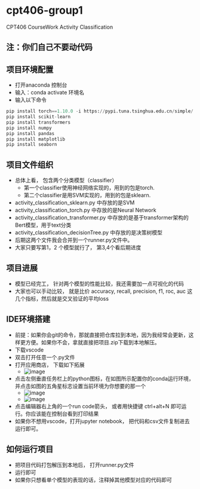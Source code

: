 # cpt406-group1
CPT406 CourseWork Activity Classification

## 注：你们自己不要动代码

## 项目环境配置
* 打开anaconda 控制台
* 输入：conda activate 环境名
* 输入以下命令
```python
pip install torch==1.10.0 -i https://pypi.tuna.tsinghua.edu.cn/simple/
pip install scikit-learn
pip install transformers
pip install numpy
pip install pandas
pip install matplotlib
pip install seaborn
```


## 项目文件组织
* 总体上看， 包含两个分类模型（classifier）
    * 第一个classifier使用神经网络实现的，用到的包是torch.
    * 第二个classifier是用SVM实现的，用到的包是sklearn.
* activity_classification_sklearn.py 中存放的是SVM
* activity_classification_torch.py 中存放的是Neural Network
* activity_classification_transformer.py 中存放的是基于transformer架构的Bert模型，用于text分类
* activity_classification_decisionTree.py 中存放的是决策树模型
* 后期这两个文件我会合并到一个runner.py文件中。
* 大家只要写第1，2 个模型就行了， 第3,4个看后期进度


## 项目进展
* 模型已经完工， 针对两个模型的性能比较，我还需要加一点可视化的代码
* 大家也可以手动比较， 就是比价 accuracy, recall, precision, f1, roc, auc 这几个指标，然后就是交叉验证的平均loss



## IDE环境搭建
* 前提：如果你会git的命令，那就直接把仓库拉到本地，因为我经常会更新，这样更方便。如果你不会，拿就直接把项目.zip下载到本地解压。
* 下载vscode
* 双击打开任意一个.py文件
* 打开应用商店， 下载如下拓展
    * ![image](https://github.com/NJUxlj/cpt406-group1/assets/86636180/b6c0094b-3c55-4c0c-960e-e97d86dd52a8)
* 点击左侧垂直任务栏上的python图标，在如图所示配置你的conda运行环境，并点击如图的五角星标志设置当前环境为你想要的那一个
    * ![image](https://github.com/NJUxlj/cpt406-group1/assets/86636180/73ba2952-0fa0-4417-9508-fee5b07ce8fa)
    * ![image](https://github.com/NJUxlj/cpt406-group1/assets/86636180/7a056a71-1d31-4f67-967c-45c232e7f55e)
* 点击编辑器右上角的一个run code箭头， 或者用快捷键 ctrl+alt+N 即可运行。你应该能在控制台看到打印结果
* 如果你不想用vscode，打开jupyter notebook， 把代码和csv文件复制进去运行即可。

     

## 如何运行项目
* 把项目代码打包解压到本地后， 打开runner.py文件
* 运行即可
* 如果你只想看单个模型的表现的话，注释掉其他模型对应的代码即可